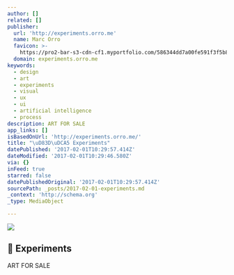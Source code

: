 ```yaml
---
author: []
related: []
publisher:
  url: 'http://experiments.orro.me'
  name: Marc Orro
  favicon: >-
    https://pro2-bar-s3-cdn-cf1.myportfolio.com/586344dd7a00fe591f3f5b8a0923ea2f/cabe8a3f-8606-49ed-9c36-00a979648625_carw_1x1x32.png?h=2fecc8b71046ae23f7f673a10f4c5419
  domain: experiments.orro.me
keywords:
  - design
  - art
  - experiments
  - visual
  - ux
  - ui
  - artificial intelligence
  - process
description: ART FOR SALE
app_links: []
isBasedOnUrl: 'http://experiments.orro.me/'
title: "\uD83D\uDCA5 Experiments"
datePublished: '2017-02-01T10:29:57.414Z'
dateModified: '2017-02-01T10:29:46.580Z'
via: {}
inFeed: true
starred: false
datePublishedOriginal: '2017-02-01T10:29:57.414Z'
sourcePath: _posts/2017-02-01-experiments.md
_context: 'http://schema.org'
_type: MediaObject

---
```

<article style=""><img src="https://pro2-bar-s3-cdn-cf5.myportfolio.com/586344dd7a00fe591f3f5b8a0923ea2f/655bbf61c5e42883c64f51496e866526c1bff2762be1d98b7cbe4ab38b49bc86b3a731ae49e292eb_car_4x3.jpg?h=65fd0a359e995c71f31aca3610cc416f&amp;url=aHR0cHM6Ly9taXItczMtY2RuLWNmLmJlaGFuY2UubmV0L3Byb2plY3RzL29yaWdpbmFsLzQ0MTY2MC41NDNkN2ZlM2QyNGY5LmpwZw==" /><h1> Experiments</h1><p>ART FOR SALE</p></article>